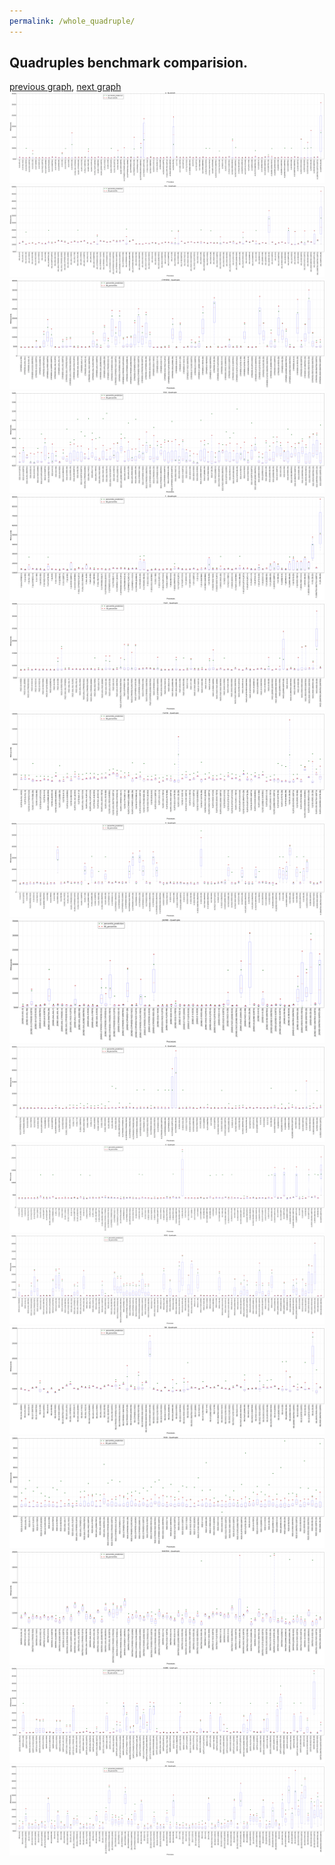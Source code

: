 ```yaml
---
permalink: /whole_quadruple/
---
```



## Quadruples benchmark comparision.

[previous graph](../whole_triple/), [next graph](../whole_quintuple/)
![graph figure](./images/quadruple/A_box.png)![graph figure](./images/quadruple/AVL_box.png)![graph figure](./images/quadruple/CYPHERD_box.png)![graph figure](./images/quadruple/EGG_box.png)![graph figure](./images/quadruple/F_box.png)![graph figure](./images/quadruple/FACE_box.png)![graph figure](./images/quadruple/FLOYD_box.png)![graph figure](./images/quadruple/H_box.png)![graph figure](./images/quadruple/JSOND_box.png)![graph figure](./images/quadruple/K_box.png)![graph figure](./images/quadruple/O_box.png)![graph figure](./images/quadruple/PDFD_box.png)![graph figure](./images/quadruple/RB_box.png)![graph figure](./images/quadruple/ROD_box.png)![graph figure](./images/quadruple/SMATRIX_box.png)![graph figure](./images/quadruple/SORTD_box.png)![graph figure](./images/quadruple/ZB_box.png)